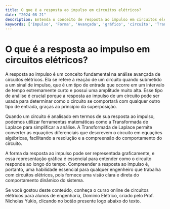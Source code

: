 ```yaml
---
title: O que é a resposta ao impulso em circuitos elétricos?
date: "2024-08-21"
description: Entenda o conceito de resposta ao impulso em circuitos elétricos e sua importância na análise avançada de circuitos.
keywords: ['Impulso', 'Forma', 'Avançada', 'gráfico', 'circuito', 'Transformada', 'Definição']
---
```


# O que é a resposta ao impulso em circuitos elétricos?

A resposta ao impulso é um conceito fundamental na análise avançada de circuitos elétricos. Ela se refere à reação de um circuito quando submetido a um sinal de impulso, que é um tipo de entrada que ocorre em um intervalo de tempo extremamente curto e possui uma amplitude muito alta. Esse tipo de análise é crucial porque a resposta ao impulso de um circuito pode ser usada para determinar como o circuito se comportará com qualquer outro tipo de entrada, graças ao princípio da superposição.

Quando um circuito é analisado em termos de sua resposta ao impulso, podemos utilizar ferramentas matemáticas como a Transformada de Laplace para simplificar a análise. A Transformada de Laplace permite converter as equações diferenciais que descrevem o circuito em equações algébricas, facilitando a resolução e a compreensão do comportamento do circuito.

A forma da resposta ao impulso pode ser representada graficamente, e essa representação gráfica é essencial para entender como o circuito responde ao longo do tempo. Compreender a resposta ao impulso é, portanto, uma habilidade essencial para qualquer engenheiro que trabalha com circuitos elétricos, pois fornece uma visão clara e direta do comportamento dinâmico do sistema.

Se você gostou deste conteúdo, conheça o curso online de circuitos elétricos para alunos de engenharia, Domínio Elétrico, criado pelo Prof. Nicholas Yukio, clicando no botão presente logo abaixo do texto.